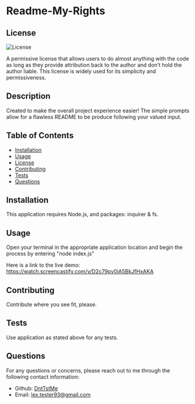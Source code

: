 

# Readme-My-Rights

## License
![License](https://img.shields.io/badge/license-MIT%20License-brightgreen)

A permissive license that allows users to do almost anything with the code as long as they provide attribution back to the author and don’t hold the author liable. This license is widely used for its simplicity and permissiveness.

## Description
Created to make the overall project experience easier! The simple prompts allow for a flawless README to be produce following your valued input.



## Table of Contents
- [Installation](#installation)
- [Usage](#instructions)
- [License](#license)
- [Contributing](#contribution)
- [Tests](#test)
- [Questions](#questions)

## Installation
This application requires Node.js, and packages: inquirer & fs.

## Usage
Open your terminal in the appropriate application location and begin the process by entering "node index.js"

Here is a link to the live demo: 
https://watch.screencastify.com/v/D2c79pv0iA5BkJfHxAKA

## Contributing
Contribute where you see fit, please. 

## Tests
Use application as stated above for any tests.

## Questions
For any questions or concerns, please reach out to me through the following contact information:

- Github: [DntTstMe](https://github.com/DntTstMe)
- Email: lex.tester93@gmail.com
